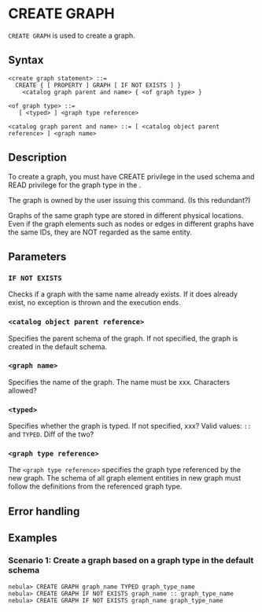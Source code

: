 # CREATE GRAPH

`CREATE GRAPH` is used to create a graph.

## Syntax

```
<create graph statement> ::=
  CREATE { [ PROPERTY ] GRAPH [ IF NOT EXISTS ] }
    <catalog graph parent and name> { <of graph type> }

<of graph type> ::=
   [ <typed> ] <graph type reference>  

<catalog graph parent and name> ::= [ <catalog object parent reference> ] <graph name>
```
## Description


To create a graph, you must have CREATE privilege in the used schema and READ privilege for the graph type in the <of graph type>.

The graph is owned by the user issuing this command.  (Is this redundant?)

Graphs of the same graph type are stored in different physical locations. Even if the graph elements such as nodes or edges in different graphs have the same IDs, they are NOT regarded as the same entity.


## Parameters

### `IF NOT EXISTS`

Checks if a graph with the same name already exists. If it does already exist, no exception is thrown and the execution ends.
 
### `<catalog object parent reference>`

Specifies the parent schema of the graph. If not specified, the graph is created in the default schema.

### `<graph name>`

Specifies the name of the graph. The name must be xxx. Characters allowed?

### `<typed>`

Specifies whether the graph is typed. If not specified, xxx?
Valid values: `::` and `TYPED`. Diff of the two?

### `<graph type reference>`

The `<graph type reference>` specifies the graph type referenced by the new
graph. The schema of all graph element entities in new graph must follow the
definitions from the referenced graph type.

## Error handling


## Examples

### Scenario 1: Create a graph based on a graph type in the default schema
```
nebula> CREATE GRAPH graph_name TYPED graph_type_name
nebula> CREATE GRAPH IF NOT EXISTS graph_name :: graph_type_name
nebula> CREATE GRAPH IF NOT EXISTS graph_name graph_type_name
```

